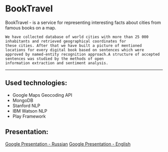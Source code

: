 # BookTravel

BookTravel - is a service for representing interesting facts about cities from famous books on a map.

    We have collected database of world cities with more than 25 000 inhabitants and retrieved geographical coordinates for 
    these cities. After that we have built a picture of mentioned locations for every digital book based on sentences which were
    approved by named­-entity recognition approach.A structure of accepted sentences was studied by the methods of open
    information extraction and sentiment analysis.

---

## Used technologies:
  * Google Maps Geocoding API
  * MongoDB
  * Stanford NLP
  * IBM Watson NLP
  * Play Framework
  
## Presentation:
 [Google Presentation - Russian](https://docs.google.com/presentation/d/1zy6nDEYVZu5rFnjj95OP6tik2fHjm8u21sPGpkLjhsU/edit?usp=sharing)
 [Google Presentation - English](https://docs.google.com/presentation/d/1S8kllckCJi9VgsHK3Mrd8wp24DNKvkzHogVjYrE1rPg/edit?usp=sharing)
  
